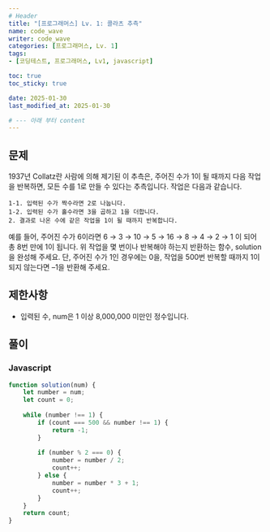 ```yaml
---
# Header
title: "[프로그래머스] Lv. 1: 콜라츠 추측"
name: code_wave
writer: code_wave
categories: [프로그래머스, Lv. 1]
tags:
- [코딩테스트, 프로그래머스, Lv1, javascript]

toc: true
toc_sticky: true

date: 2025-01-30
last_modified_at: 2025-01-30

# --- 아래 부터 content
---
```


## 문제
1937년 Collatz란 사람에 의해 제기된 이 추측은, 주어진 수가 1이 될 때까지 다음 작업을 반복하면, 모든 수를 1로 만들 수 있다는 추측입니다. 작업은 다음과 같습니다.

```
1-1. 입력된 수가 짝수라면 2로 나눕니다.
1-2. 입력된 수가 홀수라면 3을 곱하고 1을 더합니다.
2. 결과로 나온 수에 같은 작업을 1이 될 때까지 반복합니다.
```

예를 들어, 주어진 수가 6이라면 6 → 3 → 10 → 5 → 16 → 8 → 4 → 2 → 1 이 되어 총 8번 만에 1이 됩니다. 위 작업을 몇 번이나 반복해야 하는지 반환하는 함수, solution을 완성해 주세요. 단, 주어진 수가 1인 경우에는 0을, 작업을 500번 반복할 때까지 1이 되지 않는다면 –1을 반환해 주세요.

## 제한사항
- 입력된 수, num은 1 이상 8,000,000 미만인 정수입니다.

## 풀이
### Javascript
```js
function solution(num) {
    let number = num;
    let count = 0;
  
    while (number !== 1) {
        if (count === 500 && number !== 1) {
            return -1;
        }
  
        if (number % 2 === 0) {
            number = number / 2;
            count++;
        } else {
            number = number * 3 + 1;
            count++;
        }
    }
    return count;
}
```
